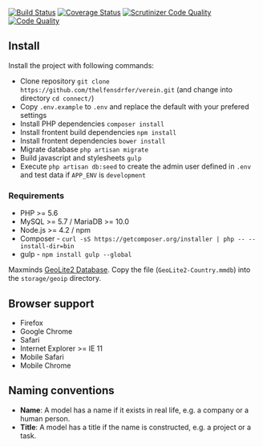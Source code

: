 [![Build Status](https://travis-ci.org/thelfensdrfer/verein.svg?branch=master)](https://travis-ci.org/thelfensdrfer/verein) [![Coverage Status](https://coveralls.io/repos/thelfensdrfer/verein/badge.svg)](https://coveralls.io/r/thelfensdrfer/verein) [![Scrutinizer Code Quality](https://scrutinizer-ci.com/g/thelfensdrfer/verein/badges/quality-score.png?b=master)](https://scrutinizer-ci.com/g/thelfensdrfer/verein/?branch=master) [![Code Quality](https://insight.sensiolabs.com/projects/7086889a-589c-4f62-b6ed-d6e4e9d176a5/small.png)](https://insight.sensiolabs.com/projects/e513b883-5c76-43ec-b3ad-f2b79e14a4fd)

## Install

Install the project with following commands:

* Clone repository `git clone https://github.com/thelfensdrfer/verein.git` (and change into directory `cd connect/`)
* Copy `.env.example` to `.env` and replace the default with your prefered settings
* Install PHP dependencies `composer install`
* Install frontent build dependencies `npm install`
* Install frontent dependencies `bower install`
* Migrate database `php artisan migrate`
* Build javascript and stylesheets `gulp`
* Execute `php artisan db:seed` to create the admin user defined in `.env` and test data if `APP_ENV` is `development`

### Requirements

* PHP >= 5.6
* MySQL >= 5.7 / MariaDB >= 10.0
* Node.js >= 4.2 / npm
* Composer - `curl -sS https://getcomposer.org/installer | php -- --install-dir=bin`
* gulp - `npm install gulp --global`

Maxminds [GeoLite2 Database](https://dev.maxmind.com/geoip/geoip2/geolite2/). Copy the file (`GeoLite2-Country.mmdb`) into the `storage/geoip` directory.

## Browser support

* Firefox
* Google Chrome
* Safari
* Internet Explorer >= IE 11
* Mobile Safari
* Mobile Chrome

## Naming conventions

* **Name**: A model has a name if it exists in real life, e.g. a company or a human person.
* **Title**: A model has a title if the name is constructed, e.g. a project or a task.
